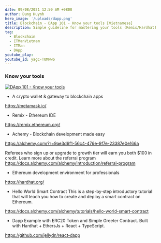 ```yaml
---
date: 09/08/2021 12:50 AM +0800
author: Dung Huynh
hero_image: '/uploads/dapp.png'
title: Blockchain - DApp 101 - Know your tools [Vietnamese]
description: Simple guideline for mastering your tools (Remix/Hardhat)
tag:
  - Blockchain
  - ITManVietnam
  - ITMan
  - DApp
youtube_play:
youtube_id: yagC-TUMNwo
---
```


### Know your tools

[![DApp 101 - Know your tools](https://img.youtube.com/vi/yagC-TUMNwo/0.jpg)](https://www.youtube.com/watch?v=yagC-TUMNwo)

- A crypto wallet & gateway to blockchain apps

https://metamask.io/

- Remix - Ethereum IDE

https://remix.ethereum.org/

- Achemy - Blockchain development made easy

https://alchemy.com/?r=9ae3d9f1-56c4-476e-9f7e-23387e0e166a

Referees who sign up or upgrade to growth tier will earn you both $100 in credit. Learn more about the referral program https://docs.alchemy.com/alchemy/introduction/referral-program

- Ethereum development environment for professionals

https://hardhat.org/

- Hello World Smart Contract
  This is a step-by-step introductory tutorial that will teach you how to create and deploy a smart contract on Ethereum.

https://docs.alchemy.com/alchemy/tutorials/hello-world-smart-contract

- Dapp Example with ERC20 Token and Simple Greeter Contract. Built with Hardhat + EthersJs + React + TypeScript.

https://github.com/jellydn/react-dapp
